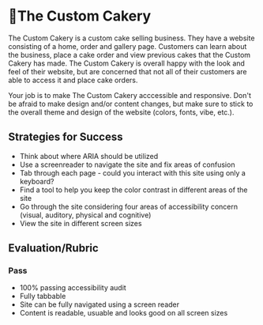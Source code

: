 # 🎂The Custom Cakery

The Custom Cakery is a custom cake selling business. They have a website consisting of a home, order and gallery page. Customers can learn about the business, place a cake order and view previous cakes that the Custom Cakery has made. The Custom Cakery is overall happy with the look and feel of their website, but are concerned that not all of their customers are able to access it and place cake orders.

Your job is to make The Custom Cakery acccessible and responsive. Don't be afraid to make design and/or content changes, but make sure to stick to the overall theme and design of the website (colors, fonts, vibe, etc.).  

## Strategies for Success

- Think about where ARIA should be utilized
- Use a screenreader to navigate the site and fix areas of confusion 
- Tab through each page - could you interact with this site using only a keyboard?
- Find a tool to help you keep the color contrast in different areas of the site 
- Go through the site considering four areas of accessibility concern (visual, auditory, physical and cognitive) 
- View the site in different screen sizes

## Evaluation/Rubric

### Pass
- 100% passing accessibility audit 
- Fully tabbable
- Site can be fully navigated using a screen reader
- Content is readable, usuable and looks good on all screen sizes

